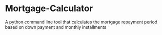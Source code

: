 # Mortgage-Calculator
A python command line tool that calculates the mortgage repayment period based on down payment and monthly installments
